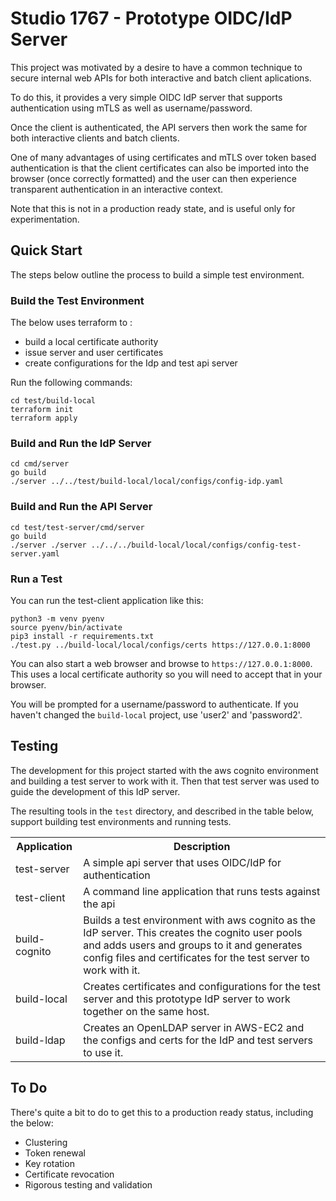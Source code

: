 # Studio 1767 - Prototype OIDC/IdP Server

This project was motivated by a desire to have a common technique to secure internal web APIs for both 
interactive and batch client aplications. 

To do this, it provides a very simple OIDC IdP server that supports authentication using mTLS as well 
as username/password.

Once the client is authenticated, the API servers then work the same for both interactive clients and batch clients.

One of many advantages of using certificates and mTLS over token based authentication is that the client 
certificates can also be imported into the browser (once correctly formatted) and the user can then 
experience transparent authentication in an interactive context.

Note that this is not in a production ready state, and is useful only for experimentation.


## Quick Start

The steps below outline the process to build a simple test environment.

### Build the Test Environment

The below uses terraform to :

* build a local certificate authority
* issue server and user certificates
* create configurations for the Idp and test api server

Run the following commands:

    cd test/build-local
    terraform init
    terraform apply

### Build and Run the IdP Server

    cd cmd/server
    go build
    ./server ../../test/build-local/local/configs/config-idp.yaml

### Build and Run the API Server

    cd test/test-server/cmd/server
    go build
    ./server ./server ../../../build-local/local/configs/config-test-server.yaml

### Run a Test

You can run the test-client application like this:

    python3 -m venv pyenv
    source pyenv/bin/activate
    pip3 install -r requirements.txt
    ./test.py ../build-local/local/configs/certs https://127.0.0.1:8000

You can also start a web browser and browse to `https://127.0.0.1:8000`. This uses a local
certificate authority so you will need to accept that in your browser.

You will be prompted for a username/password to authenticate. If you haven't changed the 
`build-local` project, use 'user2' and 'password2'.


## Testing

The development for this project started with the aws cognito environment and building a test server to work with it.
Then that test server was used to guide the development of this IdP server.

The resulting tools in the `test` directory, and described in the table below, support building test 
environments and running tests.

<table>
  <tr>
    <th>Application</th>
    <th>Description</th>
  </tr>
  <tr>
    <td>test-server</td>
    <td>A simple api server that uses OIDC/IdP for authentication</td>
  </tr>
  <tr>
    <td>test-client</td>
    <td>A command line application that runs tests against the api</td>
  </tr>
  <tr>
    <td>build-cognito</td>
    <td>Builds a test environment with aws cognito as the IdP server. This creates the cognito user pools and adds users and groups to it and generates config files and certificates for the test server to work with it.</td>
  </tr>
  <tr>
    <td>build-local</td>
    <td>Creates certificates and configurations for the test server and this prototype IdP server to work together on the same host.</td>
  </tr>
  <tr>
    <td>build-ldap</td>
    <td>Creates an OpenLDAP server in AWS-EC2 and the configs and certs for the IdP and test servers to use it.</td>
  </tr>
</table>


## To Do

There's quite a bit to do to get this to a production ready status, including the below:

* Clustering
* Token renewal
* Key rotation
* Certificate revocation
* Rigorous testing and validation

